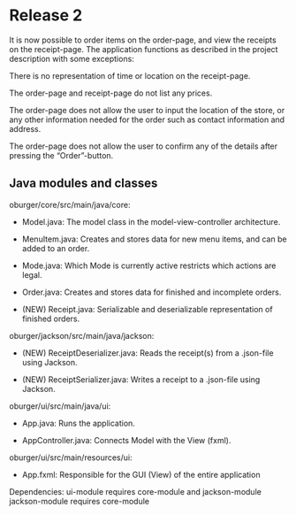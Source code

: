 # Release 2

It is now possible to order items on the order-page, and view the receipts on the receipt-page. The application functions as described in the project description with some exceptions:

There is no representation of time or location on the receipt-page.

The order-page and receipt-page do not list any prices.

The order-page does not allow the user to input the location of the store, or any other information needed for the order such as contact information and address.

The order-page does not allow the user to confirm any of the details after pressing the “Order”-button.

## Java modules and classes

oburger/core/src/main/java/core:

- Model.java: The model class in the model-view-controller architecture.

- MenuItem.java: Creates and stores data for new menu items, and can be added to an order.

- Mode.java: Which Mode is currently active restricts which actions are legal.

- Order.java: Creates and stores data for finished and incomplete orders.

- (NEW) Receipt.java: Serializable and deserializable representation of finished orders.

oburger/jackson/src/main/java/jackson:

- (NEW) ReceiptDeserializer.java: Reads the receipt(s) from a .json-file using Jackson.

- (NEW) ReceiptSerializer.java: Writes a receipt to a .json-file using Jackson.

oburger/ui/src/main/java/ui:

- App.java: Runs the application.

- AppController.java: Connects Model with the View (fxml).

oburger/ui/src/main/resources/ui:

- App.fxml: Responsible for the GUI (View) of the entire application

Dependencies:
ui-module requires core-module and jackson-module
jackson-module requires core-module
